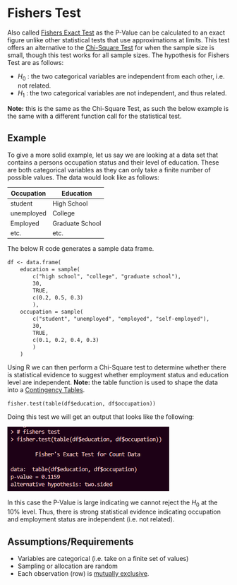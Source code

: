 # Fishers Test 

Also called [Fishers Exact Test](https://en.wikipedia.org/wiki/Fisher%27s_exact_test) as the P-Value can be calculated to an exact figure unlike other statistical tests that use approximations at limits. This test offers an alternative to the [Chi-Square Test](Chi-Square%20Test.md) for when the sample size is small, though this test works for all sample sizes. The hypothesis for Fishers Test are as follows:

- $H_0$ : the two categorical variables are independent from each other, i.e. not related.
- $H_1$ : the two categorical variables are not independent, and thus related.

**Note:** this is the same as the Chi-Square Test, as such the below example is the same with a different function call for the statistical test.

## Example

To give a more solid example, let us say we are looking at a data set that contains a persons occupation status and their level of education. These are both categorical variables as they can only take a finite number of possible values. The data would look like as follows:

| Occupation | Education       |
| ---------- | --------------- |
| student    | High School     |
| unemployed | College         |
| Employed   | Graduate School |
| etc.       | etc.            |

The below R code generates a sample data frame.

```{r}
df <- data.frame(
    education = sample(
        c("high school", "college", "graduate school"),
        30,
        TRUE,
        c(0.2, 0.5, 0.3)
        ),
    occupation = sample(
        c("student", "unemployed", "employed", "self-employed"),
        30,
        TRUE,
        c(0.1, 0.2, 0.4, 0.3)
        )
    )
```

Using R we can then perform a Chi-Square test to determine whether there is statistical evidence to suggest whether employment status and education level are independent. **Note:** the table function is used to shape the data into a [Contingency Tables](../Contingency%20Tables.md).

```{r}
fisher.test(table(df$education, df$occupation))
```

Doing this test we will get an output that looks like the following:

![](Attachments/Pasted%20image%2020240202002140.png)

In this case the P-Value is large indicating we cannot reject the $H_0$ at the 10% level. Thus, there is strong statistical evidence indicating occupation and employment status are independent (i.e. not related).

## Assumptions/Requirements

- Variables are categorical (i.e. take on a finite set of values)
- Sampling or allocation are random
- Each observation (row) is [mutually exclusive](https://en.wikipedia.org/wiki/Mutual_exclusivity).
